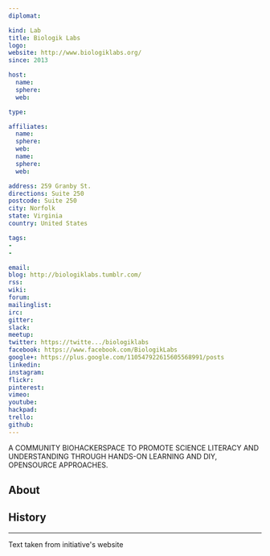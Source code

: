 ```yaml
---
diplomat:

kind: Lab
title: Biologik Labs
logo:
website: http://www.biologiklabs.org/
since: 2013

host:
  name:
  sphere:
  web:

type:

affiliates:
  name:
  sphere:
  web:
  name:
  sphere:
  web:

address: 259 Granby St.
directions: Suite 250
postcode: Suite 250
city: Norfolk
state: Virginia
country: United States

tags:
-
-

email:
blog: http://biologiklabs.tumblr.com/
rss:
wiki:
forum:
mailinglist:
irc:
gitter:
slack:
meetup:
twitter: https://twitte.../biologiklabs
facebook: https://www.facebook.com/BiologikLabs
google+: https://plus.google.com/110547922615605568991/posts
linkedin:
instagram:
flickr:
pinterest:
vimeo:
youtube:
hackpad:
trello:
github:
---
```

A COMMUNITY BIOHACKERSPACE TO PROMOTE SCIENCE LITERACY AND UNDERSTANDING THROUGH HANDS-ON LEARNING AND DIY, OPENSOURCE APPROACHES.

## About

## History

---
Text taken from initiative's website
